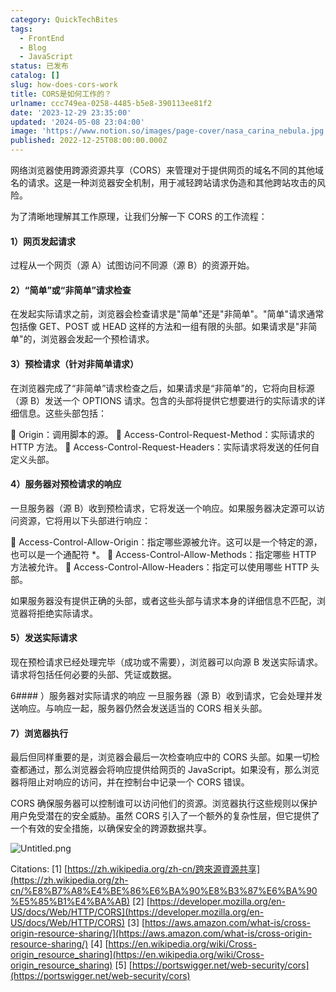 ```yaml
---
category: QuickTechBites
tags:
  - FrontEnd
  - Blog
  - JavaScript
status: 已发布
catalog: []
slug: how-does-cors-work
title: CORS是如何工作的？
urlname: ccc749ea-0258-4485-b5e8-390113ee81f2
date: '2023-12-29 23:35:00'
updated: '2024-05-08 23:04:00'
image: 'https://www.notion.so/images/page-cover/nasa_carina_nebula.jpg'
published: 2022-12-25T08:00:00.000Z
---
```


网络浏览器使用跨源资源共享（CORS）来管理对于提供网页的域名不同的其他域名的请求。这是一种浏览器安全机制，用于减轻跨站请求伪造和其他跨站攻击的风险。


为了清晰地理解其工作原理，让我们分解一下 CORS 的工作流程：


#### 1）网页发起请求
过程从一个网页（源 A）试图访问不同源（源 B）的资源开始。


#### 2）“简单”或“非简单”请求检查
在发起实际请求之前，浏览器会检查请求是"简单"还是"非简单"。"简单"请求通常包括像 GET、POST 或 HEAD 这样的方法和一组有限的头部。如果请求是"非简单"的，浏览器会发起一个预检请求。


#### 3）预检请求（针对非简单请求）
在浏览器完成了“非简单”请求检查之后，如果请求是“非简单”的，它将向目标源（源 B）发送一个 OPTIONS 请求。包含的头部将提供它想要进行的实际请求的详细信息。这些头部包括：


🔸 Origin：调用脚本的源。
🔸 Access-Control-Request-Method：实际请求的 HTTP 方法。
🔸 Access-Control-Request-Headers：实际请求将发送的任何自定义头部。


#### 4）服务器对预检请求的响应
一旦服务器（源 B）收到预检请求，它将发送一个响应。如果服务器决定源可以访问资源，它将用以下头部进行响应：


🔹 Access-Control-Allow-Origin：指定哪些源被允许。这可以是一个特定的源，也可以是一个通配符 *。
🔹 Access-Control-Allow-Methods：指定哪些 HTTP 方法被允许。
🔹 Access-Control-Allow-Headers：指定可以使用哪些 HTTP 头部。


如果服务器没有提供正确的头部，或者这些头部与请求本身的详细信息不匹配，浏览器将拒绝实际请求。


#### 5）发送实际请求
现在预检请求已经处理完毕（成功或不需要），浏览器可以向源 B 发送实际请求。请求将包括任何必要的头部、凭证或数据。


6#### ）服务器对实际请求的响应
一旦服务器（源 B）收到请求，它会处理并发送响应。与响应一起，服务器仍然会发送适当的 CORS 相关头部。


#### 7）浏览器执行
最后但同样重要的是，浏览器会最后一次检查响应中的 CORS 头部。如果一切检查都通过，那么浏览器会将响应提供给网页的 JavaScript。如果没有，那么浏览器将阻止对响应的访问，并在控制台中记录一个 CORS 错误。


CORS 确保服务器可以控制谁可以访问他们的资源。浏览器执行这些规则以保护用户免受潜在的安全威胁。虽然 CORS 引入了一个额外的复杂性层，但它提供了一个有效的安全措施，以确保安全的跨源数据共享。


![Untitled.png](https://prod-files-secure.s3.us-west-2.amazonaws.com/5d24fe63-e567-4804-86f9-9fdc62e13082/b3deb140-f22b-4520-bcee-759301567801/Untitled.png?X-Amz-Algorithm=AWS4-HMAC-SHA256&X-Amz-Content-Sha256=UNSIGNED-PAYLOAD&X-Amz-Credential=ASIAZI2LB4665HGJKMWZ%2F20250418%2Fus-west-2%2Fs3%2Faws4_request&X-Amz-Date=20250418T213451Z&X-Amz-Expires=3600&X-Amz-Security-Token=IQoJb3JpZ2luX2VjEPX%2F%2F%2F%2F%2F%2F%2F%2F%2F%2FwEaCXVzLXdlc3QtMiJIMEYCIQCRp%2FYsd%2Bfv1mem8LoiPpCMgQx6qk8YJc15y8637GNQ5AIhAPJw8ZstaObtWLXJDGksGFhrwZyQm7zRLgnTrcujt69sKv8DCH4QABoMNjM3NDIzMTgzODA1IgwgKf4zYdi9AsfQ2Bkq3AMt7KCbJXfeRa1m9%2Ba8vArITCWnUFVeOk5cwGlIMk4Znc196TiafuVpcecFQFcM%2FpdO4xZmEgV7tx1j4xOZcf%2B0c1OzEdwOoGef0SpGPq0dkdJTbRlx102OPW4%2Fs0%2FRlYEns5%2Fp85qYYLEgrS8ZZZAa%2FbBqDryD9%2FsjLYarmlDymAX1qHwFOqGsL2Jrm7v5lrXT9g%2FizuMqPdgrSbbjptZwpwQaYN5auRC0n%2BnHa%2BYdaj%2FzNY8eIpxEFK2eJQ1m4O2qWeh9ht37vdcNicow4WY8IEnVn51h3xstdAV3taMhrW7R6GoaRBLlWzRZCTCbajveXq8qdmUBjc8%2B1KgiIR9PMWx64ZdcttzqRiZTpl%2BTukNrHCbBfSg3u61UsVPKNRAvAbAY0caC6OsAD%2B9ksrAlfJ7aqWz1VeLsgTqIS5RZ4BzJuFow78iDb277HvrYpuettXjzAkXDh1uMKnCSVLEl9yfj6Ev8cXDGS0x8BiYaqUnBy1q3gSr8bXgJYxa%2B%2F1nu2YPs0Tq6kbErUyyKU7vFlM76kuJcXBJifQ6iIXnS%2BaihnS7co1%2BJuFFj0fN9G8KMxUPpLlDrFO07MGZYUOJ%2F5aJKP0NC%2B4xFsk71t97YaoaHG63D1aMs58QhBjDh%2FIrABjqkARIcjbpOzu0VYizYgD%2FbshO9SS1sqJWVTOKyEmpyfkZmDnbv7cwBEd147gXNrPQsuUetILdGgVO%2B9MXuA3B63zmxhGA0f7rrVv6TuVwj%2Bm9uqiKgO1mJ6J%2FDvYOmUJVp1bSQhecdjU4Rs%2F71akPqVTmRc7jaqEJOqt1gMZUXasiVZiR05os2VdUMhBY5G854mMu9%2BEMv6yiI3boo%2BvYtegXGQ7iQ&X-Amz-Signature=8581e1d94b3ea2544caf885e5f4511c4e2782b9b507465869ff4f35fc935ad82&X-Amz-SignedHeaders=host&x-id=GetObject)


Citations:
[1] [https://zh.wikipedia.org/zh-cn/跨來源資源共享](https://zh.wikipedia.org/zh-cn/%E8%B7%A8%E4%BE%86%E6%BA%90%E8%B3%87%E6%BA%90%E5%85%B1%E4%BA%AB)
[2] [https://developer.mozilla.org/en-US/docs/Web/HTTP/CORS](https://developer.mozilla.org/en-US/docs/Web/HTTP/CORS)
[3] [https://aws.amazon.com/what-is/cross-origin-resource-sharing/](https://aws.amazon.com/what-is/cross-origin-resource-sharing/)
[4] [https://en.wikipedia.org/wiki/Cross-origin_resource_sharing](https://en.wikipedia.org/wiki/Cross-origin_resource_sharing)
[5] [https://portswigger.net/web-security/cors](https://portswigger.net/web-security/cors)

